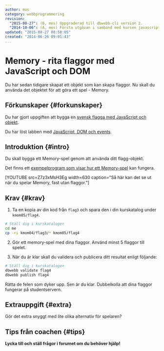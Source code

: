 ```yaml
---
author: mos
category: webbprogrammering
revision:
  "2015-08-27": (B, mos) Uppgraderad till dbwebb-cli version 2.
  "2014-10-06": (A, mos) Första utgåvan i samband med kursen javascript1.
updated: "2015-08-27 08:58:05"
created: "2014-06-26 09:01:43"
...
```

Memory - rita flaggor med JavaScript och DOM
==================================

Du har sedan tidigare skapat ett objekt som kan skapa flaggor. Nu skall du använda det objektet för att göra ett spel - Memory.

<!--more-->



Förkunskaper {#forkunskaper}
-----------------------

Du har gjort uppgiften att bygga en [svensk flagga med JavaScript och objekt](uppgift/gor-svenska-flaggan-med-javascript-och-objekt).

Du har löst labben med [JavaScript, DOM och events](uppgift/javascript-dom-och-events).



Introduktion {#intro}
-----------------------

Du skall bygga ett Memory-spel genom att använda ditt flagg-objekt.

Det finns ett [exempelprogram som visar hur ett Memory-spel](js/repo/example/memory) kan fungera.

[YOUTUBE src=Z7z3xMsH3Eg width=630 caption="Så här kan det se ut när du spelar Memory, fast utan flaggor."]



Krav {#krav}
-----------------------

1. Ta en kopia av din kod från `flag3` och spara den i din kurskatalog under `kmom05/flag4`.

```bash
# Ställ dig i kurskatalogen
cd me
cp -ri kmom04/flag3/* kmom05/flag4
```

2. Gör ett memory-spel med dina flaggor. Använd minst 5 flaggor till spelet.

3. När du är klar skall du validera och publicera ditt resultat enligt följande:

```bash
# Ställ dig i kurskatalogen
dbwebb validate flag4
dbwebb publish flag4
```

Rätta de felen som dyker upp. Sen är du klar. Dubbelkolla att dina flaggor fungerar på studentservern.



Extrauppgift {#extra}
-----------------------

Gör det extra snyggt med lite olika alternativ för spelaren?



Tips från coachen {#tips}
-----------------------

**Lycka till och ställ frågor i forumet om du behöver hjälp!**

